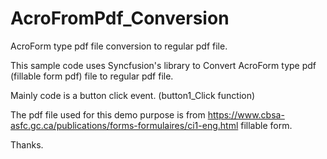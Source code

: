 # AcroFromPdf_Conversion
AcroForm type pdf file conversion to regular pdf file.

This sample code uses Syncfusion's library to Convert AcroForm type pdf (fillable form pdf) file to regular pdf file.

Mainly code is a button click event. (button1_Click function)

The pdf file used for this demo purpose is from https://www.cbsa-asfc.gc.ca/publications/forms-formulaires/ci1-eng.html fillable form.


Thanks.

